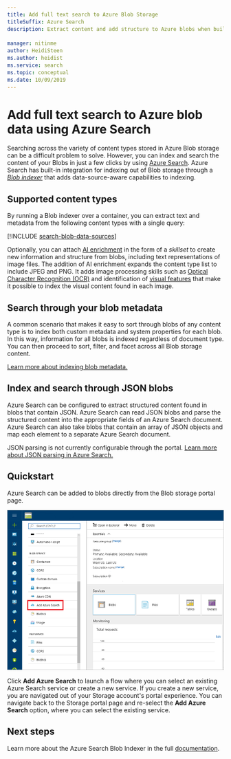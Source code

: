 ```yaml
---
title: Add full text search to Azure Blob Storage
titleSuffix: Azure Search
description: Extract content and add structure to Azure blobs when building a full text search index in Azure Search.

manager: nitinme
author: HeidiSteen
ms.author: heidist
ms.service: search
ms.topic: conceptual
ms.date: 10/09/2019
---
```


# Add full text search to Azure blob data using Azure Search

Searching across the variety of content types stored in Azure Blob storage can be a difficult problem to solve. However, you can index and search the content of your Blobs in just a few clicks by using [Azure Search](search-what-is-azure-search.md). Azure Search has built-in integration for indexing out of Blob storage through a [*Blob indexer*](search-howto-indexing-azure-blob-storage.md) that adds data-source-aware capabilities to indexing.

## Supported content types

By running a Blob indexer over a container, you can extract text and metadata from the following content types with a single query:

[!INCLUDE [search-blob-data-sources](../../includes/search-blob-data-sources.md)]

Optionally, you can attach [AI enrichment](search-blob-ai-integration.md) in the form of a *skillset* to create new information and structure from blobs, including text representations of image files. The addition of AI enrichment expands the content type list to include JPEG and PNG. It adds image processing skills such as [Optical Character Recognition (OCR)](cognitive-search-skill-ocr.md) and identification of [visual features](cognitive-search-skill-image-analysis.md) that make it possible to index the visual content found in each image.

## Search through your blob metadata
A common scenario that makes it easy to sort through blobs of any content type is to index both custom  metadata and system properties for each blob. In this way, information for all blobs is indexed regardless of document type. You can then proceed to sort, filter, and facet across all Blob storage content.

[Learn more about indexing blob metadata.](https://aka.ms/azsblobmetadataindexing)

## Index and search through JSON blobs
Azure Search can be configured to extract structured content found in blobs that contain JSON. Azure Search can read JSON blobs and parse the structured content into the appropriate fields of an Azure Search document. Azure Search can also take blobs that contain an array of JSON objects and map each element to a separate Azure Search document.

JSON parsing is not currently configurable through the portal. [Learn more about JSON parsing in Azure Search.](https://aka.ms/azsjsonblobindexing)

## Quickstart
Azure Search can be added to blobs directly from the Blob storage portal page.

![](./media/search-blob-storage-integration/blob-blade.png)

Click **Add Azure Search** to launch a flow where you can select an existing Azure Search service or create a new service. If you create a new service, you are navigated out of your Storage account's portal experience. You can navigate back to the Storage portal page and re-select the **Add Azure Search** option, where you can select the existing service.

## Next steps
Learn more about the Azure Search Blob Indexer in the full [documentation](https://aka.ms/azsblobindexer).
